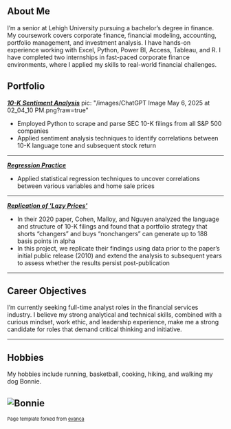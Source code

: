 ## About Me

I’m a senior at Lehigh University pursuing a bachelor’s degree in finance. My coursework covers corporate finance, financial modeling, accounting, portfolio management, and investment analysis. I have hands-on experience working with Excel, Python, Power BI, Access, Tableau, and R. I have completed two internships in fast-paced corporate finance environments, where I applied my skills to real-world financial challenges.


## Portfolio

_**[10-K Sentiment Analysis](/portfolio/report.md)**_
pic: "/images/ChatGPT Image May 6, 2025 at 02_04_10 PM.png?raw=true"


- Employed Python to scrape and parse SEC 10-K filings from all S&P 500 companies
- Applied sentiment analysis techniques to identify correlations between 10-K language tone and
subsequent stock return

---

_**[Regression Practice](/portfolio/regression.md)**_

- Applied statistical regression techniques to uncover correlations between various variables and home sale prices

---

_**[Replication of 'Lazy Prices'](/portfolio/README-2.md)**_

- In their 2020 paper, Cohen, Malloy, and Nguyen analyzed the language and structure of 10-K filings and found that a portfolio strategy that shorts “changers” and buys  “nonchangers” can generate up to 188 basis points in alpha
- In this project, we replicate their findings using data prior to the paper’s initial public release (2010) and extend the analysis to subsequent years to assess whether the results persist post-publication

---


## Career Objectives

I’m currently seeking full-time analyst roles in the financial services industry. I believe my strong analytical and technical skills, combined with a curious mindset, work ethic, and leadership experience, make me a strong candidate for roles that demand critical thinking and initiative.

---

## Hobbies

My hobbies include running, basketball, cooking, hiking, and walking my dog Bonnie.

![Bonnie](https://upload.wikimedia.org/wikipedia/commons/b/b1/Bonnie_Schnoodle_Piotrowski.jpg)
---
<p style="font-size:11px">Page template forked from <a href="https://github.com/evanca/quick-portfolio">evanca</a></p>
<!-- Remove above link if you don't want to attibute -->
